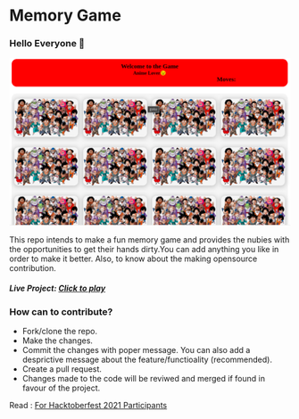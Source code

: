 # Memory Game

### Hello Everyone 👋

![memory-game-ss](./img/memory-game-ss.png)

This repo intends to make a fun memory game and provides the nubies with the opportunities to get their hands dirty.You can add anything you like in order to make it better. Also, to know about the making opensource contribution.

##### Live Project: [Click to play](https://game-memory-game.netlify.app)

### How can to contribute?

- Fork/clone the repo.
- Make the changes.
- Commit the changes with poper message. You can also add a desprictive message about the feature/functioality (recommended).
- Create a pull request.
- Changes made to the code will be reviwed and merged if found in favour of the project.

Read : [For Hacktoberfest 2021 Participants](CONTRIBUTING.md)
